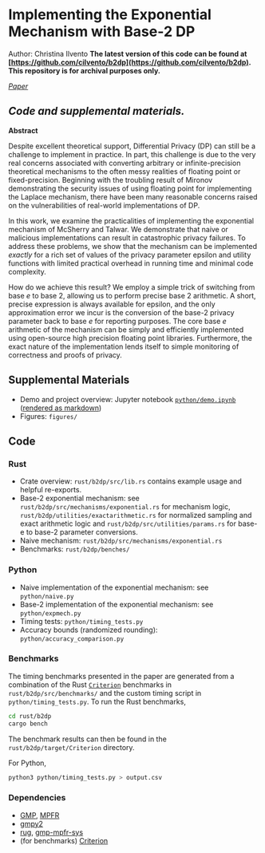 # Implementing the Exponential Mechanism with Base-2 DP
Author: Christina Ilvento
**The latest version of this code can be found at [https://github.com/cilvento/b2dp](https://github.com/cilvento/b2dp). This repository is for archival purposes only.**

[*Paper*](https://arxiv.org/abs/1912.04222)
## *Code and supplemental materials.*

**Abstract**

Despite excellent theoretical support, Differential Privacy (DP) can still be a challenge to implement in practice. In part, this challenge is due to the very real concerns associated with converting arbitrary or infinite-precision theoretical mechanisms to the often messy realities of floating point or fixed-precision. Beginning with the troubling result of Mironov demonstrating the security issues of using floating point for implementing the Laplace mechanism, there have been many reasonable concerns raised on the vulnerabilities of real-world implementations of DP.

In this work, we examine the practicalities of implementing the exponential mechanism of McSherry and Talwar. We demonstrate that naive or malicious implementations can result in catastrophic privacy failures. To address these problems, we show that the mechanism can be implemented *exactly* for a rich set of values of the privacy parameter epsilon and utility functions with limited practical overhead in running time and minimal code complexity.

How do we achieve this result? We employ a simple trick of switching from base *e* to base 2, allowing us to perform precise base 2 arithmetic. A short, precise expression is always available for epsilon, and the only approximation error we incur is the conversion of the base-2 privacy parameter back to base *e* for reporting purposes. The core base *e* arithmetic of the mechanism can be simply and efficiently implemented using open-source high precision floating point libraries. Furthermore, the exact nature of the implementation lends itself to simple monitoring of correctness and proofs of privacy.


## Supplemental Materials
* Demo and project overview: Jupyter notebook [`python/demo.ipynb`](./python/demo.ipynb)  ([rendered as markdown](./demo/demo.md))
* Figures: `figures/`

## Code
### Rust
* Crate overview: `rust/b2dp/src/lib.rs` contains example usage and helpful re-exports.
* Base-2 exponential mechanism: see `rust/b2dp/src/mechanisms/exponential.rs` for mechanism logic, `rust/b2dp/utilities/exactarithmetic.rs` for normalized sampling and exact arithmetic logic and `rust/b2dp/src/utilities/params.rs` for base-e to base-2 parameter conversions.
* Naive mechanism: `rust/b2dp/src/mechanisms/exponential.rs`
* Benchmarks: `rust/b2dp/benches/`
### Python 
* Naive implementation of the exponential mechanism: see `python/naive.py`
* Base-2 implementation of the exponential mechanism: see `python/expmech.py`
* Timing tests: `python/timing_tests.py`
* Accuracy bounds (randomized rounding): `python/accuracy_comparison.py`

### Benchmarks
The timing benchmarks presented in the paper are generated from a combination of the Rust [`Criterion`](https://github.com/bheisler/criterion.rs) benchmarks in `rust/b2dp/src/benchmarks/` and the custom timing script in `python/timing_tests.py`. To run the Rust benchmarks, 
```bash
cd rust/b2dp
cargo bench
```
The benchmark results can then be found in the `rust/b2dp/target/Criterion` directory.

For Python,
```bash
python3 python/timing_tests.py > output.csv
```


### Dependencies
* [GMP](https://gmplib.org/manual/Installing-GMP.html), [MPFR](https://www.mpfr.org/mpfr-current/mpfr.html)
* [gmpy2](https://gmpy2.readthedocs.io/en/latest/)
* [rug](https://docs.rs/rug/1.8.0/rug/), [gmp-mpfr-sys](https://docs.rs/gmp-mpfr-sys/1.2.2/gmp_mpfr_sys/index.html)
* (for benchmarks) [Criterion](https://github.com/bheisler/criterion.rs)
